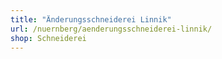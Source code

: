 ```yaml
---
title: "Änderungsschneiderei Linnik"
url: /nuernberg/aenderungsschneiderei-linnik/
shop: Schneiderei
---
```

